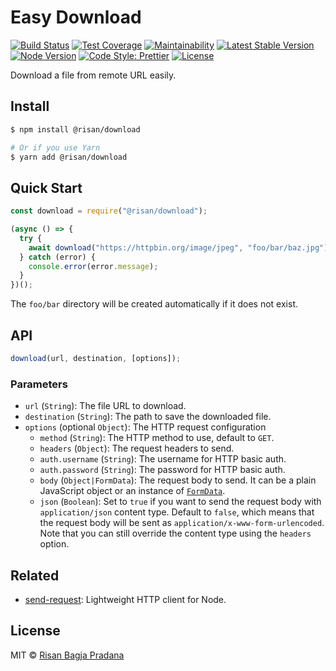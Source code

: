 # Easy Download

[![Build Status](https://flat.badgen.net/travis/risan/download)](https://travis-ci.org/risan/download)
[![Test Coverage](https://flat.badgen.net/codeclimate/coverage/risan/download)](https://codeclimate.com/github/risan/download)
[![Maintainability](https://flat.badgen.net/codeclimate/maintainability/risan/download)](https://codeclimate.com/github/risan/download)
[![Latest Stable Version](https://flat.badgen.net/npm/v/@risan/download)](https://www.npmjs.com/package/@risan/download)
[![Node Version](https://flat.badgen.net/npm/node/@risan/download)](https://www.npmjs.com/package/@risan/download)
[![Code Style: Prettier](https://flat.badgen.net/badge/code%20style/prettier/ff69b4)](https://github.com/prettier/prettier)
[![License](https://flat.badgen.net/npm/license/@risan/download)](https://github.com/risan/send-request/blob/master/LICENSE)

Download a file from remote URL easily.

## Install

```bash
$ npm install @risan/download

# Or if you use Yarn
$ yarn add @risan/download
```

## Quick Start

```js
const download = require("@risan/download");

(async () => {
  try {
    await download("https://httpbin.org/image/jpeg", "foo/bar/baz.jpg");
  } catch (error) {
    console.error(error.message);
  }
})();
```

The `foo/bar` directory will be created automatically if it does not exist.

## API

```js
download(url, destination, [options]);
```

### Parameters

* `url` (`String`): The file URL to download.
* `destination` (`String`): The path to save the downloaded file.
* `options` (optional `Object`): The HTTP request configuration
  * `method` (`String`): The HTTP method to use, default to `GET`.
  * `headers` (`Object`): The request headers to send.
  * `auth.username` (`String`): The username for HTTP basic auth.
  * `auth.password` (`String`): The password for HTTP basic auth.
  * `body` (`Object|FormData`): The request body to send. It can be a plain JavaScript object or an instance of [`FormData`](https://github.com/form-data/form-data).
  * `json` (`Boolean`): Set to `true` if you want to send the request body with `application/json` content type. Default to `false`, which means that the request body will be sent as `application/x-www-form-urlencoded`. Note that you can still override the content type using the `headers` option.

## Related

* [send-request](https://github.com/risan/send-request): Lightweight HTTP client for Node.

## License

MIT © [Risan Bagja Pradana](https://bagja.net)
